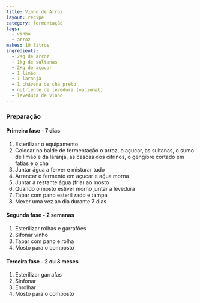 ```yaml
---
title: Vinho de Arroz
layout: recipe
category: fermentação
tags:
  - vinho
  - arroz
makes: 10 litros
ingredients:
  - 2Kg de arroz
  - 1kg de sultanas
  - 2Kg de açucar
  - 1 limão
  - 1 laranja
  - 1 chávena de chá preto
  - nutriente de levedura (opcional)
  - levedura de vinho
---
```

### Preparação

#### Primeira fase - 7 dias

1. Esterilizar o equipamento
2. Colocar no balde de fermentação o arroz, o açucar, as sultanas, o sumo de limão e da laranja, as cascas dos citrinos, o gengibre cortado em fatias e o chá
3. Juntar água a ferver e misturar tudo
4. Arrancar o fermento em açucar e aǵua morna
5. Juntar a restante água (fria) ao mosto
6. Quando o mosto estiver morno juntar a levedura
7. Tapar com pano esterilizado e tampa
8. Mexer uma vez ao dia durante 7 dias

#### Segunda fase - 2 semanas

1. Esterilizar rolhas e garrafões
2. Sifonar vinho
3. Tapar com pano e rolha
4. Mosto para o composto

#### Terceira fase - 2 ou 3 meses

1. Esterilizar garrafas
2. Sinfonar
3. Enrolhar
4. Mosto para o composto
